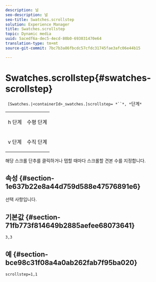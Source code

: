 ```yaml
---
description: 널
seo-description: 널
seo-title: Swatches.scrollstep
solution: Experience Manager
title: Swatches.scrollstep
topic: Dynamic media
uuid: 5acedf6a-dec5-4ecd-80b0-693031470e64
translation-type: tm+mt
source-git-commit: 7bc7b3a86fbcdc57cfdc31745fae3afc06e44b15

---
```



# Swatches.scrollstep{#swatches-scrollstep}

` [Swatches.|<containerId>_swatches.]scrollstep= *``*, *`단계`*`

<table id="table_DC890B3CAB6847318081AC74424147B9"> 
 <tbody> 
  <tr> 
   <td> <p> <span class="codeph"> h <span class="varname"> 단계</span></span> </p> </td> 
   <td> <p>수평 단계 </p> </td> 
  </tr> 
  <tr> 
   <td> <p> <span class="codeph"> v <span class="varname"> 단계</span></span> </p> </td> 
   <td> <p>수직 단계 </p> </td> 
  </tr> 
 </tbody> 
</table>

해당 스크롤 단추를 클릭하거나 탭할 때마다 스크롤할 견본 수를 지정합니다.

## 속성 {#section-1e637b22e8a44d759d588e47576891e6}

선택 사항입니다.

## 기본값 {#section-71fb773f814649b2885aefee68073641}

`3,3`

## 예 {#section-bce98c31f08a4a0ab262fab7f95ba020}

`scrollstep=1,1`
